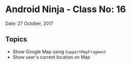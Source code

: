 # Android Ninja - Class No: 16
Date: 27 October, 2017

## Topics ##
- Show Google Map using `SupportMapFragment`
- Show user's current location on Map